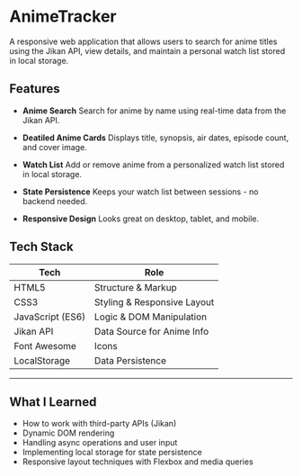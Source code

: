 # AnimeTracker
A responsive web application that allows users to search for anime titles using the Jikan API, view details, and maintain a personal watch list stored in local storage.

## Features
- **Anime Search**
  Search for anime by name using real-time data from the Jikan API.

- **Deatiled Anime Cards**
  Displays title, synopsis, air dates, episode count, and cover image.

- **Watch List**
  Add or remove anime from a personalized watch list stored in local storage.

- **State Persistence**
  Keeps your watch list between sessions - no backend needed.

- **Responsive Design**
  Looks great on desktop, tablet, and mobile.

##  Tech Stack

| Tech             | Role                        |
|------------------|-----------------------------|
| HTML5            | Structure & Markup          |
| CSS3             | Styling & Responsive Layout |
| JavaScript (ES6) | Logic & DOM Manipulation    |
| Jikan API        | Data Source for Anime Info  |
| Font Awesome     | Icons                       |
| LocalStorage     | Data Persistence            |

---

## What I Learned
 - How to work with third-party APIs (Jikan)
 - Dynamic DOM rendering
 - Handling async operations and user input
 - Implementing local storage for state persistence
 - Responsive layout techniques with Flexbox and media queries
